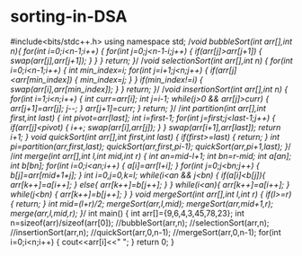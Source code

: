 # sorting-in-DSA
#include<bits/stdc++.h>
using namespace std;
/*void bubbleSort(int arr[],int n){
    for(int i=0;i<n-1;i++)
    {
        for(int j=0;j<n-1-i;j++)
        {
            if(arr[j]>arr[j+1])
            {
                swap(arr[j],arr[j+1]);
            }
        }
    }
    return;
}*/
/*void selectionSort(int arr[],int n)
{
    for(int i=0;i<n-1;i++)
    {
        int min_index=i;
        for(int j=i+1;j<n;j++)
        {
            if(arr[j]<arr[min_index])
            {
                min_index=j;
            }
        }
        if(min_index!=i)
        {
            swap(arr[i],arr[min_index]);
        }
    }
    return;
}*/
/*void insertionSort(int arr[],int n)
{
    for(int i=1;i<n;i++)
    {
        int curr=arr[i];
        int j=i-1;
        while(j>0 && arr[j]>curr)
        {
            arr[j+1]=arr[j];
            j--;
        }
        arr[j+1]=curr;
    }
    return;
}*/
/*int partition(int arr[],int first,int last)
{
    int pivot=arr[last];
    int i=first-1;
    for(int j=first;j<last-1;j++)
    {
        if(arr[j]<pivot)
        {
            i++;
            swap(arr[i],arr[j]);
        }
    }
    swap(arr[i+1],arr[last]);
    return i+1;
}
void quickSort(int arr[],int first,int last)
{
    if(first>=last)
    {
        return;
    }
    int pi=partition(arr,first,last);
    quickSort(arr,first,pi-1);
    quickSort(arr,pi+1,last);
}*/
/*int merge(int arr[],int l,int mid,int r)
{
    int an=mid-l+1;
    int bn=r-mid;
    int a[an];
    int b[bn];
    for(int i=0;i<an;i++)
    {
        a[i]=arr[l+i];
    }
    for(int j=0;j<bn;j++)
    {
        b[j]=arr[mid+1+j];
    }
    int i=0,j=0,k=l;
    while(i<an && j<bn)
    {
        if(a[i]<b[j]){
            arr[k++]=a[i++];
        }
        else{
            arr[k++]=b[j++];
        }
    }
    while(i<an){
        arr[k++]=a[i++];
    }
    while(j<bn)
    {
        arr[k++]=b[j++];
   }
}
void mergeSort(int arr[],int l,int r)
{
    if(l>=r)
    {
        return;
    }
    int mid=(l+r)/2;
    mergeSort(arr,l,mid);
    mergeSort(arr,mid+1,r);
    merge(arr,l,mid,r);
}*/
int main()
{
    int arr[]={9,6,4,3,45,78,23};
    int n=sizeof(arr)/sizeof(arr[0]);
    //bubbleSort(arr,n);
    //selectionSort(arr,n);
    //insertionSort(arr,n);
    //quickSort(arr,0,n-1);
   //mergeSort(arr,0,n-1);
    for(int i=0;i<n;i++)
    {
        cout<<arr[i]<<" ";
    }
    return 0;
}
